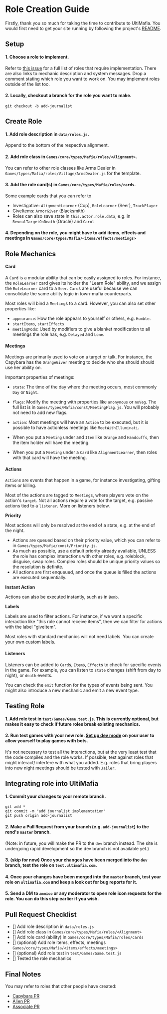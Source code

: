 # Role Creation Guide

Firstly, thank you so much for taking the time to contribute to UltiMafia. You would first need to get your site running by following the project's [README](/README.md).

## Setup

#### 1. Choose a role to implement.

Refer to [this issue](https://github.com/BeyonderMafia/BeyonderMafia/issues/1) for a full list of roles that require implementation. There are also links to mechanic description and system messages. Drop a comment stating which role you want to work on. You may implement roles outside of the list too.

#### 2. Locally, checkout a branch for the role you want to make.

`git checkout -b add-journalist`

## Create Role

#### 1. Add role description in `data/roles.js`.

Append to the bottom of the respective alignment.

#### 2. Add role class in `Games/core/types/Mafia/roles/<Alignment>`.

You can refer to other role classes like Arms Dealer in `Games/types/Mafia/roles/Village/ArmsDealer.js` for the template.

#### 3. Add the role card(s) in `Games/core/types/Mafia/roles/cards`.

Some example cards that you can refer to

- Investigative: `AlignmentLearner` (Cop), `RoleLearner` (Seer), `TrackPlayer`
- GiveItems: `ArmorGiver` (Blacksmith)
- Roles can also save state in `this.actor.role.data`, e.g. in `RevealTargetOnDeath` (Oracle) and `Carol`

#### 4. Depending on the role, you might have to add items, effects and meetings in `Games/core/types/Mafia/<items/effects/meetings>`

## Role Mechanics

#### Card

A `Card` is a modular ability that can be easily assigned to roles. For instance, the `RoleLearner` card gives its holder the "Learn Role" ability, and we assign the `RoleLearner` card to a `Seer`. `Card`s are useful because we can consolidate the same ability logic in town-mafia counterparts.

Most roles will bind a `Meeting`s to a card. However, you can also set other properties like:

- `appearance`: How the role appears to yourself or others, e.g. `Humble`.
- `startItems`, `startEffects`
- `meetingMods`: Used by modifiers to give a blanket modification to all meetings the role has, e.g. `Delayed` and `Lone`.

#### Meetings

Meetings are primarily used to vote on a target or talk. For instance, the Capybara has the `OrangeGiver` meeting to decide who she should should use her ability on.

Important properties of meetings:

- `state`: The time of the day where the meeting occurs, most commonly `Day` or `Night`.
- `flags`: Modify the meeting with properties like `anonymous` or `noVeg`. The full list is in `Games/types/Mafia/const/MeetingFlag.js`. You will probably not need to add new flags.
- `action`: Most meetings will have an `Action` to be executed, but it is possible to have actionless meetings like `MeetWithIlluminati`.

- When you put a `Meeting` under and `Item` like `Orange` and `Handcuffs`, then the item holder will have the meeting.
- When you put a `Meeting` under a `Card` like `AlignmentLearner`, then roles with that card will have the meeting.

#### Actions

`Action`s are events that happen in a game, for instance investigating, gifting items or killing.

Most of the actions are tagged to `Meeting`s, where players vote on the action's `target`. Not all actions require a vote for the target, e.g. passive actions tied to a `listener`. More on listeners below.

**Priority**

Most actions will only be resolved at the end of a state, e.g. at the end of the night.

- Actions are queued based on their priority value, which you can refer to in `Games/types/Mafia/const/Priority.js`.
- As much as possible, use a default priority already available, UNLESS the role has complex interactions with other roles, e.g. roleblock, disguise, swap roles. Complex roles should be unique priority values so the resolution is definite.
- All actions are first enqueued, and once the queue is filled the actions are executed sequentially.

**Instant Action**

Actions can also be executed instantly, such as in `Bomb`.

**Labels**

Labels are used to filter actions. For instance, if we want a specific interaction like "this role cannot receive items", then we can filter for actions with the label "giveItem".

Most roles with standard mechanics will not need labels. You can create your own custom labels.

#### Listeners

Listeners can be added to `Card`s, `Item`s, `Effect`s to check for specific events in the game. For example, you can listen to `state` changes (shift from day to night), or `death` events.

You can check the `emit` function for the types of events being sent. You might also introduce a new mechanic and emit a new event type.

## Testing Role

#### 1. Add role test in `test/Games/Game.test.js`. This is currently optional, but makes it easy to check if future roles break existing mechanics.

#### 2. Run test games with your new role. [Set up dev mode](/docs/bot-games.md) on your user to allow yourself to play games with bots.

It's not necessary to test all the interactions, but at the very least test that the code compiles and the role works. If possible, test against roles that might interact/ interfere with what you added. E.g. roles that bring players into new night meetings should be tested with `Jailer`.

## Integrating role into UltiMafia

#### 1. Commit your changes to your remote branch.

```
git add *
git commit -m "add journalist implementation"
git push origin add-journalist
```

#### 2. Make a Pull Request from your branch (e.g. `add-journalist`) to the rend's `master` branch.

(Note: in future, you will make the PR to the `dev` branch instead. The site is undergoing rapid development so the dev branch is not available yet.)

#### 3. (skip for now) Once your changes have been merged into the `dev` branch, test the role on `test.ultimafia.com`.

#### 4. Once your changes have been merged into the `master` branch, test your role on `ultimafia.com` and keep a look out for bug reports for it.

#### 5. Send a DM to `ammico` or any moderator to open role icon requests for the role. You can do this step earlier if you wish.

## Pull Request Checklist

- [] Add role description in `data/roles.js`
- [] Add role class in `Games/core/types/Mafia/roles/<Alignment>`
- [] Add role card (ability) in `Games/core/types/Mafia/roles/cards`
- [] (optional) Add role items, effects, meetings `Games/core/types/Mafia/<items/effects/meetings>`
- [] (optional) Add role test in `test/Games/Game.test.js`
- [] Tested the role mechanics

## Final Notes

You may refer to roles that other people have created:

- [Capybara PR](https://github.com/r3ndd/BeyondMafia-Integration/pull/2)
- [Alien PR](https://github.com/r3ndd/BeyondMafia-Integration/pull/11)
- [Associate PR](https://github.com/r3ndd/BeyondMafia-Integration/pull/29)
